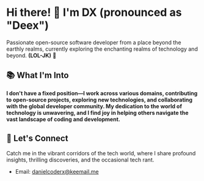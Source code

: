 # Hi there! 👋 I'm DX (pronounced as "Deex")

Passionate open-source software developer from a place beyond the earthly realms, currently exploring the enchanting realms of technology and beyond. **(LOL-JK)** 🚀

## 📚 What I'm Into
**I don't have a fixed position—I work across various domains, contributing to open-source projects, exploring new technologies, and collaborating with the global developer community. My dedication to the world of technology is unwavering, and I find joy in helping others navigate the vast landscape of coding and development.**

## 🌟 Let's Connect

Catch me in the vibrant corridors of the tech world, where I share profound insights, thrilling discoveries, and the occasional tech rant.
- Email: [danielcoderx@keemail.me](mailto:danielcoderx@keemail.me)
